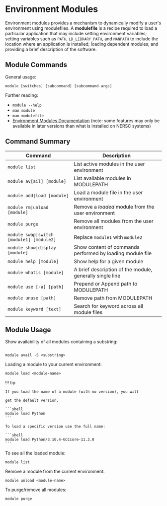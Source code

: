 # Environment Modules

Environment modules provides a mechanism to dynamically modify a user's environment using modulefiles. A **modulefile** is a recipe required to load a particular application that may include setting environment variables; setting variables such as `PATH`, `LD_LIBRARY_PATH`, and `MANPATH` to include the location where an application is installed; loading dependent modules; and providing a brief description of the software.

## Module Commands

General usage: 
```
module [switches] [subcommand] [subcommand-args]
```

Further reading:

- `module --help`
- `man module`
- `man modulefile`
- [Environment Modules Documentation](https://modules.readthedocs.io/en/latest/) (note: some features may only be available in later versions than what is installed on NERSC systems)

## Command Summary
| Command                                   | Description                                               |
| ----------------------------------------- | --------------------------------------------------------- |
| `module list`                             | List active modules in the user environment               |
| `module av[ail] [module]`                 | List available modules in MODULEPATH                      |
| `module add\|load [module]`                | Load a module file in the user environment                |
| `module rm\|unload [module]`               | Remove a *loaded* module from the user environment        |
| `module purge`                            | Remove all modules from the user environment              |
| `module swap\|switch [module1] [module2]`  | Replace `module1` with `module2`                          |
| `module show\|display [module]`            | Show content of commands performed by loading module file |
| `module help [module]`                    | Show help for a given module                              |
| `module whatis [module]`                  | A brief description of the module, generally single line  |
| `module use [-a] [path]`                  | Prepend or Append path to MODULEPATH                      |
| `module unuse [path]`                     | Remove path from MODULEPATH                               |
| `module keyword [text]`                   | Search for keyword across all module files                |


## Module Usage

Show availability of all modules containing a substring:

```shell

module avail -S <substring>
```

Loading a module to your current environment:

```shell
module load <module-name>
```

!!! tip

    If you load the name of a module (with no version), you will

    get the default version.

    ```shell
    module load Python
    ```

    To load a specific version use the full name:

    ```shell
    module load Python/3.10.4-GCCcore-11.3.0
    ```

To see all the loaded module:

```shell
module list
```

Remove a module from the current environment:

```shell
module unload <module-name>
```

To purge/remove all modules:

```shell
module purge
```


